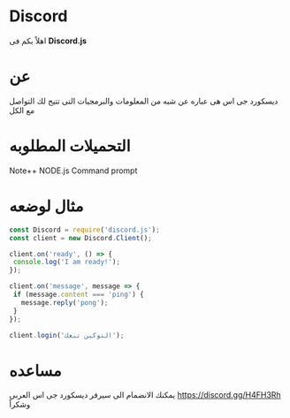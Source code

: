 # Discord
اهلاً بكم فى **Discord.js**
# عن
ديسكورد جى اس هى عباره عن شبه من المعلومات والبرمجيات التى تتيح لك التواصل مع الكل
# التحميلات المطلوبه 
Note++
 NODE.js Command prompt
# مثال لوضعه
 ```d.js
 const Discord = require('discord.js');
const client = new Discord.Client();

client.on('ready', () => {
  console.log('I am ready!');
});

client.on('message', message => {
  if (message.content === 'ping') {
    message.reply('pong');
  }
});

client.login('التوكين تبعك');
```
# مساعده
يمكنك الانضمام الى سيرفر ديسكورد جى اس العربى
https://discord.gg/H4FH3Rh
وشكراً

